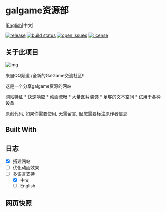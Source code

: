 # galgame资源部

|[English](http)|中文|

[![release](https://img.shields.io/github/v/release/GalRC/official-site)](https://github.com/GalRC/official-site/releases/latest)
[![build status](https://img.shields.io/github/workflow/status/GalRC/official-site/CI)](https://github.com/GalRC/official-site/actions)
[![open issues](https://img.shields.io/github/issues/GalRC/official-site?color=brightgreen)](https://github.com/GalRC/official-site/issues?q=is%3Aopen+is%3Aissue)
[![license](https://img.shields.io/github/license/GalRC/official-site)](https://github.com/GalRC/official-site/blob/master/LICENSE)

<!-- ABOUT THE PROJECT -->
## 关于此项目
 ![img](https:)
 
来自QQ频道 /全新的GalGame交流社区!

这是一个分享galgame资源的网站<br>

网站特征
    * 快速响应
    * 动画流畅
    * 大量图片装饰
    * 足够的文本空间
    * 试用于各种设备
    
原创代码, 如果你需要使用, 无需留言, 但您需要标注原作者信息


## Built With

<!-- ROADMAP -->
## 日志

- [x] 搭建网站
- [ ] 优化动画效果
- [ ] 多语言支持
    - [x] 中文
    - [ ] English
    
## 网页快照
